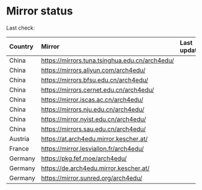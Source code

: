 <script src="./time.js"></script>
# Mirror status
Last check: <script type="text/javascript">localize(1732879145.006841);</script>

|Country|Mirror|Last update|
|:------|:-----|:----------|
|China|https://mirrors.tuna.tsinghua.edu.cn/arch4edu/|<script type="text/javascript">localize(1732819402);</script>|
|China|https://mirrors.aliyun.com/arch4edu/|<script type="text/javascript">localize(1732819402);</script>|
|China|https://mirrors.bfsu.edu.cn/arch4edu/|<script type="text/javascript">localize(1732819402);</script>|
|China|https://mirrors.cernet.edu.cn/arch4edu/|<script type="text/javascript">localize(1732819402);</script>|
|China|https://mirror.iscas.ac.cn/arch4edu/|<script type="text/javascript">localize(1732819402);</script>|
|China|https://mirrors.nju.edu.cn/arch4edu/|<script type="text/javascript">localize(1732776339);</script>|
|China|https://mirror.nyist.edu.cn/arch4edu/|<script type="text/javascript">localize(1732819402);</script>|
|China|https://mirrors.sau.edu.cn/arch4edu/|<script type="text/javascript">localize(1731653531);</script>|
|Austria|https://at.arch4edu.mirror.kescher.at/|<script type="text/javascript">localize(1732862643);</script>|
|France|https://mirror.lesviallon.fr/arch4edu/|<script type="text/javascript">localize(1732819402);</script>|
|Germany|https://pkg.fef.moe/arch4edu/|<script type="text/javascript">localize(1732862643);</script>|
|Germany|https://de.arch4edu.mirror.kescher.at/|<script type="text/javascript">localize(1732862643);</script>|
|Germany|https://mirror.sunred.org/arch4edu/|<script type="text/javascript">localize(1732862643);</script>|

<script src="./tablefilter/tablefilter.js"></script>
<script src="./table.js"></script>